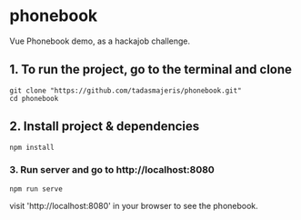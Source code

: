 # phonebook

Vue Phonebook demo, as a hackajob challenge.

## 1. To run the project, go to the terminal and clone
```
git clone "https://github.com/tadasmajeris/phonebook.git"
cd phonebook
```

## 2. Install project & dependencies
```
npm install
```

### 3. Run server and go to http://localhost:8080
```
npm run serve
```
visit 'http://localhost:8080' in your browser to see the phonebook.
